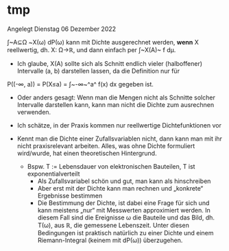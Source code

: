 # tmp
Angelegt Dienstag 06 Dezember 2022

∫~A⊆Ω ~X(ω) dP(ω) kann mit Dichte ausgerechnet werden, **wenn** X reellwertig, dh. X: Ω→ℝ, und dann einfach per ∫~X(A)~ f dμ.

* Ich glaube, X(A) sollte sich als Schnitt endlich vieler (halboffener) Intervalle (a, b) darstellen lassen, da die Definition nur für

P((-∞, a)) = P(X≤a) = ∫~-∞~^a^ f(x) dx
gegeben ist.

* Oder anders gesagt: Wenn man die Mengen nicht als Schnitte solcher Intervalle darstellen kann, kann man nicht die Dichte zum ausrechnen verwenden.


* Ich schätze, in der Praxis kommen nur reellwertige Dichtefunktionen vor
* Kennt man die Dichte einer Zufallsvariablen nicht, dann kann man mit ihr nicht praxisrelevant arbeiten. Alles, was ohne Dichte formuliert wird/wurde, hat einen theoretischen Hintergrund.
	* Bspw. T := Lebensdauer von elektronischen Bauteilen, T ist exponentialverteilt
		* Als Zufallsvariabel schön und gut, man kann als hinschreiben
		* Aber erst mit der Dichte kann man rechnen und „konkrete“ Ergebnisse bestimmen
		* Die Bestimmung der Dichte, ist dabei eine Frage für sich und kann meistens „nur“ mit Messwerten approximiert werden. In diesem Fall sind die Ereignisse ω die Bauteile und das Bild, dh. T(ω), aus ℝ, die gemessene Lebenszeit. Unter diesen Bedingungen ist praktisch natürlich zu einer Dichte und einem Riemann-Integral (keinem mit dP(ω)) überzugehen.


